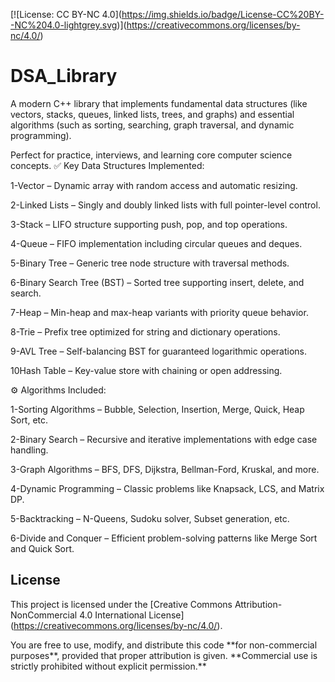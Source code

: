 \[!\[License: CC BY-NC 4.0](https://img.shields.io/badge/License-CC%20BY--NC%204.0-lightgrey.svg)](https://creativecommons.org/licenses/by-nc/4.0/)





# DSA\_Library

A modern C++ library that implements fundamental data structures (like vectors, stacks, queues, linked lists, trees, and graphs) and essential algorithms (such as sorting, searching, graph traversal, and dynamic programming).

Perfect for practice, interviews, and learning core computer science concepts.
✅ Key Data Structures Implemented:

1-Vector – Dynamic array with random access and automatic resizing.

2-Linked Lists – Singly and doubly linked lists with full pointer-level control.

3-Stack – LIFO structure supporting push, pop, and top operations.

4-Queue – FIFO implementation including circular queues and deques.

5-Binary Tree – Generic tree node structure with traversal methods.

6-Binary Search Tree (BST) – Sorted tree supporting insert, delete, and search.

7-Heap – Min-heap and max-heap variants with priority queue behavior.

8-Trie – Prefix tree optimized for string and dictionary operations.

9-AVL Tree – Self-balancing BST for guaranteed logarithmic operations.

10Hash Table – Key-value store with chaining or open addressing.

⚙️ Algorithms Included:

1-Sorting Algorithms – Bubble, Selection, Insertion, Merge, Quick, Heap Sort, etc.

2-Binary Search – Recursive and iterative implementations with edge case handling.

3-Graph Algorithms – BFS, DFS, Dijkstra, Bellman-Ford, Kruskal, and more.

4-Dynamic Programming – Classic problems like Knapsack, LCS, and Matrix DP.

5-Backtracking – N-Queens, Sudoku solver, Subset generation, etc.

6-Divide and Conquer – Efficient problem-solving patterns like Merge Sort and Quick Sort.

## License



This project is licensed under the \[Creative Commons Attribution-NonCommercial 4.0 International License](https://creativecommons.org/licenses/by-nc/4.0/).



You are free to use, modify, and distribute this code \*\*for non-commercial purposes\*\*, provided that proper attribution is given. \*\*Commercial use is strictly prohibited without explicit permission.\*\*



